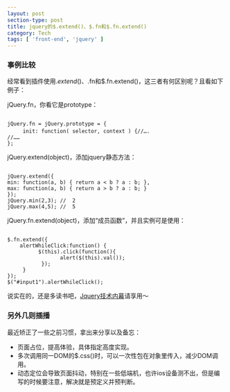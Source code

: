 ```yaml
---
layout: post
section-type: post
title: jquery的$.extend()、$.fn和$.fn.extend()
category: Tech
tags: [ 'front-end', 'jquery' ]
---
```


### 事例比较
经常看到插件使用$.extend()、$.fn和$.fn.extend()，这三者有何区别呢？且看如下例子：

jQuery.fn，你看它是prototype：
<pre><code data-trim class="bash">
jQuery.fn = jQuery.prototype = {
　　　init: function( selector, context ) {//….
//……
};
</code></pre>

jQuery.extend(object)，添加jquery静态方法：
<pre><code data-trim class="bash">
jQuery.extend({
min: function(a, b) { return a < b ? a : b; },
max: function(a, b) { return a > b ? a : b; }
});
jQuery.min(2,3); //  2 
jQuery.max(4,5); //  5
</code></pre>

jQuery.fn.extend(object)，添加“成员函数”，并且实例可是使用：
<pre><code data-trim class="bash">
$.fn.extend({          
    alertWhileClick:function() {            
          $(this).click(function(){                 
                 alert($(this).val());           
           });           
     }       
});       
$("#input1").alertWhileClick();  
</code></pre>

说实在的，还是多读书吧，[Jquery技术内幕](https://book.douban.com/subject/25823709/)请享用～

### 另外几则插播
最近矫正了一些之前习惯，拿出来分享以及备忘：

* 页面占位，提高体验，具体指定高度实现。
* 多次调用同一DOM的$.css()时，可以一次性包在对象里传入，减少DOM调用。
* 动态定位会导致页面抖动，特别在一些低端机，也许ios设备测不出，但是编写的时候要注意，解决就是预定义并预判断。

